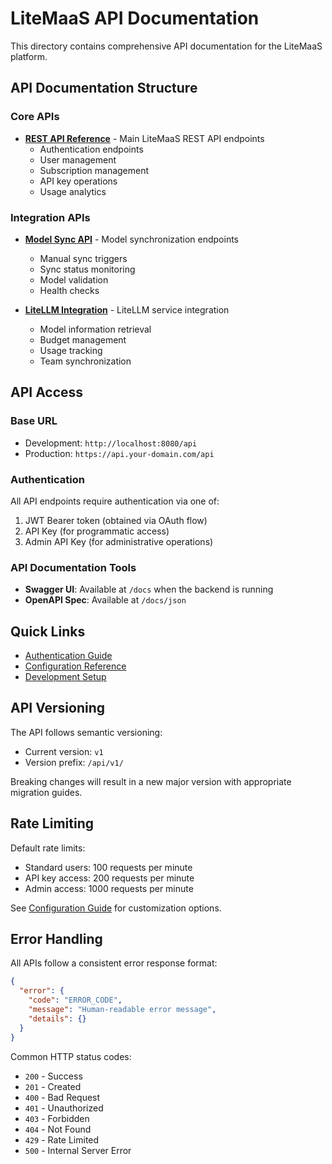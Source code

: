 # LiteMaaS API Documentation

This directory contains comprehensive API documentation for the LiteMaaS platform.

## API Documentation Structure

### Core APIs

- **[REST API Reference](rest-api.md)** - Main LiteMaaS REST API endpoints
  - Authentication endpoints
  - User management
  - Subscription management
  - API key operations
  - Usage analytics

### Integration APIs

- **[Model Sync API](model-sync-api.md)** - Model synchronization endpoints
  - Manual sync triggers
  - Sync status monitoring
  - Model validation
  - Health checks

- **[LiteLLM Integration](litellm-api.md)** - LiteLLM service integration
  - Model information retrieval
  - Budget management
  - Usage tracking
  - Team synchronization

## API Access

### Base URL
- Development: `http://localhost:8080/api`
- Production: `https://api.your-domain.com/api`

### Authentication
All API endpoints require authentication via one of:
1. JWT Bearer token (obtained via OAuth flow)
2. API Key (for programmatic access)
3. Admin API Key (for administrative operations)

### API Documentation Tools
- **Swagger UI**: Available at `/docs` when the backend is running
- **OpenAPI Spec**: Available at `/docs/json`

## Quick Links

- [Authentication Guide](../deployment/authentication.md)
- [Configuration Reference](../deployment/configuration.md)
- [Development Setup](../development/setup.md)

## API Versioning

The API follows semantic versioning:
- Current version: `v1`
- Version prefix: `/api/v1/`

Breaking changes will result in a new major version with appropriate migration guides.

## Rate Limiting

Default rate limits:
- Standard users: 100 requests per minute
- API key access: 200 requests per minute
- Admin access: 1000 requests per minute

See [Configuration Guide](../deployment/configuration.md#security--rate-limiting) for customization options.

## Error Handling

All APIs follow a consistent error response format:
```json
{
  "error": {
    "code": "ERROR_CODE",
    "message": "Human-readable error message",
    "details": {}
  }
}
```

Common HTTP status codes:
- `200` - Success
- `201` - Created
- `400` - Bad Request
- `401` - Unauthorized
- `403` - Forbidden
- `404` - Not Found
- `429` - Rate Limited
- `500` - Internal Server Error